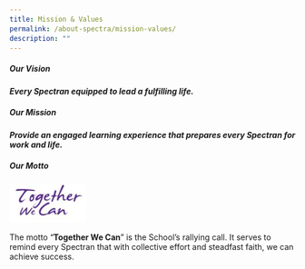 ```yaml
---
title: Mission & Values
permalink: /about-spectra/mission-values/
description: ""
---
```

##### **Our Vision**

_**Every Spectran equipped to lead a fulfilling life.**_ 

##### **Our Mission**

**_Provide an engaged learning experience that prepares every Spectran for work and life._**

##### **Our Motto**

![School Motto](/images/School-Motto.jpg)

The motto “**Together We Can**” is the School’s rallying call. It serves to remind every Spectran that with collective effort and steadfast faith, we can achieve success.
